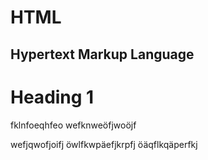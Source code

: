 # HTML

## Hypertext Markup Language

<h1>Heading 1</h1>

fklnfoeqhfeo
wefknweöfjwoöjf

wefjqwofjoifj
öwlfkwpäefjkrpfj
öäqflkqäperfkj
